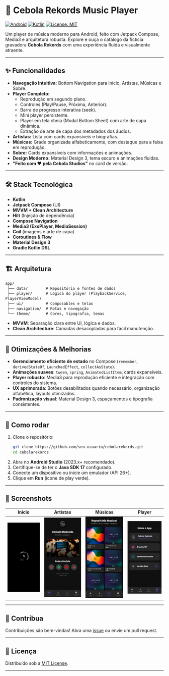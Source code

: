 # 🎵 Cebola Rekords Music Player

[![Android](https://img.shields.io/badge/platform-Android-green.svg)](https://developer.android.com/)
[![Kotlin](https://img.shields.io/badge/language-Kotlin-blue.svg)](https://kotlinlang.org/)
[![License: MIT](https://img.shields.io/badge/License-MIT-yellow.svg)](LICENSE)

Um player de música moderno para Android, feito com Jetpack Compose, Media3 e arquitetura robusta. Explore e ouça o catálogo da fictícia gravadora **Cebola Rekords** com uma experiência fluida e visualmente atraente.

---

## ✨ Funcionalidades

- **Navegação Intuitiva:** Bottom Navigation para Início, Artistas, Músicas e Sobre.
- **Player Completo:**
  - Reprodução em segundo plano.
  - Controles (Play/Pause, Próxima, Anterior).
  - Barra de progresso interativa (seek).
  - Mini player persistente.
  - Player em tela cheia (Modal Bottom Sheet) com arte de capa dinâmica.
  - Extração de arte de capa dos metadados dos áudios.
- **Artistas:** Lista com cards expansíveis e biografias.
- **Músicas:** Grade organizada alfabeticamente, com destaque para a faixa em reprodução.
- **Sobre:** Cards expansíveis com informações e animações.
- **Design Moderno:** Material Design 3, tema escuro e animações fluidas.
- **"Feito com ❤️ pela Cebola Studios"** no card de versão.

---

## 🛠️ Stack Tecnológica

- **Kotlin**
- **Jetpack Compose** (UI)
- **MVVM + Clean Architecture**
- **Hilt** (Injeção de dependência)
- **Compose Navigation**
- **Media3 (ExoPlayer, MediaSession)**
- **Coil** (imagens e arte de capa)
- **Coroutines & Flow**
- **Material Design 3**
- **Gradle Kotlin DSL**

---

## 🏗️ Arquitetura

```
app/
 ├── data/        # Repositório e fontes de dados
 ├── player/      # Lógica do player (PlaybackService, PlayerViewModel)
 ├── ui/          # Composables e telas
 ├── navigation/  # Rotas e navegação
 └── theme/       # Cores, tipografia, temas
```

- **MVVM**: Separação clara entre UI, lógica e dados.
- **Clean Architecture**: Camadas desacopladas para fácil manutenção.

---

## 🚀 Otimizações & Melhorias

- **Gerenciamento eficiente de estado** no Compose (`remember`, `derivedStateOf`, `LaunchedEffect`, `collectAsState`).
- **Animações suaves**: `tween`, `spring`, `AnimatedListItem`, cards expansíveis.
- **Player robusto**: Media3 para reprodução eficiente e integração com controles do sistema.
- **UX aprimorada**: Botões desabilitados quando necessário, organização alfabética, layouts otimizados.
- **Padronização visual**: Material Design 3, espaçamentos e tipografia consistentes.

---

## 📲 Como rodar

1. Clone o repositório:
   ```bash
   git clone https://github.com/seu-usuario/cebolarekords.git
   cd cebolarekords
   ```
2. Abra no **Android Studio** (2023.x+ recomendado).
3. Certifique-se de ter o **Java SDK 17** configurado.
4. Conecte um dispositivo ou inicie um emulador (API 26+).
5. Clique em **Run** (ícone de play verde).

---

## 📸 Screenshots

| Início | Artistas | Músicas | Player |
|:------:|:--------:|:-------:|:------:|
| ![Tela Inicial](screenshots/tela1.jpg) | ![Tela de Artistas](screenshots/tela2.jpg) | ![Tela de Músicas](screenshots/tela3.jpg) | ![Player Fullscreen](screenshots/tela4.jpg) |

---

## 🤝 Contribua

Contribuições são bem-vindas! Abra uma [issue](https://github.com/seu-usuario/cebolarekords/issues) ou envie um pull request.

---

## 📄 Licença

Distribuído sob a [MIT License](LICENSE).

---